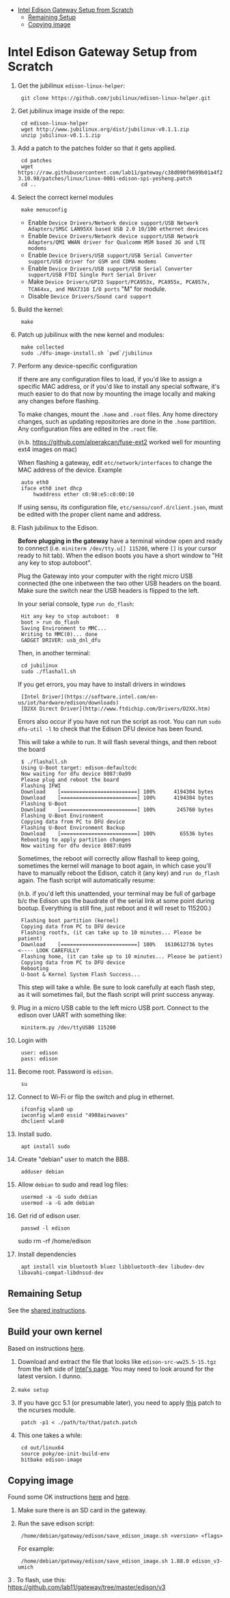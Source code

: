 <!-- START doctoc generated TOC please keep comment here to allow auto update -->
<!-- DON'T EDIT THIS SECTION, INSTEAD RE-RUN doctoc TO UPDATE -->


- [Intel Edison Gateway Setup from Scratch](#intel-edison-gateway-setup-from-scratch)
  - [Remaining Setup](#remaining-setup)
  - [Copying image](#copying-image)

<!-- END doctoc generated TOC please keep comment here to allow auto update -->

Intel Edison Gateway Setup from Scratch
=======================================

1. Get the jubilinux `edison-linux-helper`:

        git clone https://github.com/jubilinux/edison-linux-helper.git
	
2. Get jubilinux image inside of the repo:

        cd edison-linux-helper
        wget http://www.jubilinux.org/dist/jubilinux-v0.1.1.zip
        unzip jubilinux-v0.1.1.zip

3. Add a patch to the patches folder so that it gets applied.

        cd patches
        wget https://raw.githubusercontent.com/lab11/gateway/c38d090fb699b01a4f2bba36a60741714db95442/buildroot/external/board/lab11/edison_v3-3.10.98/patches/linux/linux-0001-edison-spi-yesheng.patch
        cd ..

4. Select the correct kernel modules

        make menuconfig

    - Enable `Device Drivers/Network device support/USB Network Adapters/SMSC LAN95XX based USB 2.0 10/100 ethernet devices`
    - Enable `Device Drivers/Network device support/USB Network Adapters/QMI WWAN driver for Qualcomm MSM based 3G and LTE modems`
    - Enable `Device Drivers/USB support/USB Serial Converter support/USB driver for GSM and CDMA modems`
    - Enable `Device Drivers/USB support/USB Serial Converter support/USB FTDI Single Port Serial Driver`
    - Make `Device Drivers/GPIO Support/PCA953x, PCA955x, PCA957x, TCA64xx, and MAX7310 I/O ports` "M" for module.
    - Disable `Device Drivers/Sound card support`
    
5. Build the kernel:

        make

6. Patch up jubilinux with the new kernel and modules:

        make collected
        sudo ./dfu-image-install.sh `pwd`/jubilinux

3. Perform any device-specific configuration
 
	If there are any configuration files to load, if you'd like to assign a
	specific MAC address, or if you'd like to install any special software,
	it's much easier to do that now by mounting the image locally and making
	any changes before flashing.

	To make changes, mount the `.home` and `.root` files. Any home directory changes, such as
	updating repositories are done in the `.home` partition. Any configuration files are edited
	in the `.root` file.
	
	(n.b. https://github.com/alperakcan/fuse-ext2 worked well for mounting
	ext4 images on mac)
	
	When flashing a gateway, edit `etc/network/interfaces` to change the MAC address of the
	device. Example

		auto eth0
		iface eth0 inet dhcp
			hwaddress ether c0:98:e5:c0:00:10

	If using sensu, its configuration file, `etc/sensu/conf.d/client.json`, must be edited with
    	the proper client name and address.

3. Flash jubilinux to the Edison.

	**Before plugging in the gateway** have a terminal window open and ready to
	connect (i.e. `miniterm /dev/tty.u[] 115200`, where `[]` is your cursor ready
	to hit tab). When the edison boots you have a short window to "Hit any key to
	stop autoboot".

	Plug the Gateway into your computer with the right micro USB connected (the one
	inbetween the two other USB headers on the board. Make sure the switch near the
	USB headers is flipped to the left.

	In your serial console, type `run do_flash`:

		Hit any key to stop autoboot:  0
		boot > run do_flash
		Saving Environment to MMC...
		Writing to MMC(0)... done
		GADGET DRIVER: usb_dnl_dfu

	Then, in another terminal:

        cd jubilinux
        sudo ./flashall.sh

	If you get errors, you may have to install drivers in windows
	
		[Intel Driver](https://software.intel.com/en-us/iot/hardware/edison/downloads)
		[D2XX Direct Driver](http://www.ftdichip.com/Drivers/D2XX.htm)
		
	Errors also occur if you have not run the script as root. You can run `sudo dfu-util -l`
	to check that the Edison DFU device has been found.

	This will take a while to run. It will flash several things, and then reboot the board
	
		$ ./flashall.sh
		Using U-Boot target: edison-defaultcdc
		Now waiting for dfu device 8087:0a99
		Please plug and reboot the board
		Flashing IFWI
		Download	[=========================] 100%      4194304 bytes
		Download	[=========================] 100%      4194304 bytes
		Flashing U-Boot
		Download	[=========================] 100%       245760 bytes
		Flashing U-Boot Environment
		Copying data from PC to DFU device
		Flashing U-Boot Environment Backup
		Download	[=========================] 100%        65536 bytes
		Rebooting to apply partition changes
		Now waiting for dfu device 8087:0a99

	Sometimes, the reboot will correctly allow flashall to keep going, sometimes the
	kernel will manage to boot again, in which case you'll have to manually reboot
	the Edison, catch it (any key) and `run do_flash` again. The flash script will
	automatically resume:
	
	(n.b. if you'd left this unattended, your terminal may be full of garbage b/c
	the Edison ups the baudrate of the serial link at some point during bootup.
	Everything is still fine, just reboot and it will reset to 115200.)
	
		Flashing boot partition (kernel)
		Copying data from PC to DFU device
		Flashing rootfs, (it can take up to 10 minutes... Please be patient)
		Download	[=========================] 100%   1610612736 bytes   <---- LOOK CAREFULLY
		Flashing home, (it can take up to 10 minutes... Please be patient)
		Copying data from PC to DFU device
		Rebooting
		U-boot & Kernel System Flash Success...
	
	This step will take a while. Be sure to look carefully at each flash step, as
	it will sometimes fail, but the flash script will print success anyway.

4. Plug in a micro USB cable to the left micro USB port. Connect to
the edison over UART with something like:

        miniterm.py /dev/ttyUSB0 115200

4. Login with

        user: edison
        pass: edison

4. Become root. Password is `edison`.

        su

5. Connect to Wi-Fi or flip the switch and plug in ethernet.

        ifconfig wlan0 up
        iwconfig wlan0 essid "4908airwaves"
        dhclient wlan0
        

6. Install sudo.

        apt install sudo

7. Create "debian" user to match the BBB.

        adduser debian

7. Allow `debian` to sudo and read log files:

        usermod -a -G sudo debian
        usermod -a -G adm debian

8. Get rid of edison user.

        passwd -l edison
	sudo rm -rf /home/edison

8. Install dependencies

        apt install vim bluetooth bluez libbluetooth-dev libudev-dev libavahi-compat-libdnssd-dev



Remaining Setup
---------------

See the
[shared instructions](https://github.com/terraswarm/urban-heartbeat-kit/blob/master/docs/gateway-setup-scratch-common.md).




Build your own kernel
---------------------

Based on instructions [here](https://github.com/LGSInnovations/Edison-Ethernet/blob/master/guides/customize-yocto-kernel.md).

1. Download and extract the file that looks like `edison-src-ww25.5-15.tgz` from the left side of
[Intel's page](https://downloadcenter.intel.com/download/25028/Intel-Edison-Board-Software-Package).
You may need to look around for the latest version. I dunno.

2. `make setup`

4. If you have gcc 5.1 (or presumable later), you need to apply 
[this](https://github.com/cloudius-systems/osv/blob/07e2d9032dbb3f4f2b0d0133e0eccd5be05dd05d/modules/ncurses/ncurses-5.9-gcc-5.patch)
patch to the ncurses module.

        patch -p1 < ./path/to/that/patch.patch

3. This one takes a while:

        cd out/linux64
        source poky/oe-init-build-env
        bitbake edison-image


Copying image
-------------

Found some OK instructions
[here](https://communities.intel.com/message/258584#258584) and
[here](https://github.com/jubilinux/jubilinux/issues/2#issuecomment-292555366).

1. Make sure there is an SD card in the gateway.

2. Run the save edison script:

        /home/debian/gateway/edison/save_edison_image.sh <version> <flags>
	
    For example:
        
        /home/debian/gateway/edison/save_edison_image.sh 1.88.0 edison_v3-umich

3 . To flash, use this: https://github.com/lab11/gateway/tree/master/edison/v3
